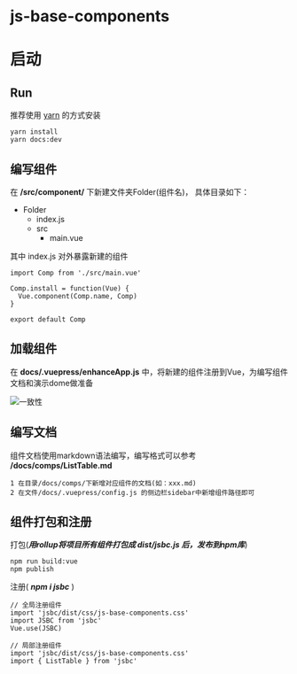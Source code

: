 # js-base-components

# 启动

## Run

推荐使用 [yarn](https://yarn.bootcss.com/) 的方式安装

```
yarn install
yarn docs:dev
```

## 编写组件
在 **/src/component/** 下新建文件夹Folder(组件名)， 具体目录如下：
- Folder
  - index.js
  - src
    - main.vue

其中 index.js 对外暴露新建的组件
```
import Comp from './src/main.vue'

Comp.install = function(Vue) {
  Vue.component(Comp.name, Comp)
}

export default Comp
```
## 加载组件
在 **docs/.vuepress/enhanceApp.js** 中，将新建的组件注册到Vue，为编写组件文档和演示dome做准备
<div>
  <img src="../imgs/import-comp-test.png" alt="一致性">
</div>

## 编写文档
组件文档使用markdown语法编写，编写格式可以参考 **/docs/comps/ListTable.md**

```
1 在目录/docs/comps/下新增对应组件的文档(如：xxx.md)
2 在文件/docs/.vuepress/config.js 的侧边栏sidebar中新增组件路径即可
```

## 组件打包和注册
打包(***用rollup将项目所有组件打包成 **dist/jsbc.js** 后，发布到npm库***)

```
npm run build:vue
npm publish
```

注册( ***npm i jsbc*** )
```
// 全局注册组件
import 'jsbc/dist/css/js-base-components.css'
import JSBC from 'jsbc'
Vue.use(JSBC)

// 局部注册组件
import 'jsbc/dist/css/js-base-components.css'
import { ListTable } from 'jsbc'
```